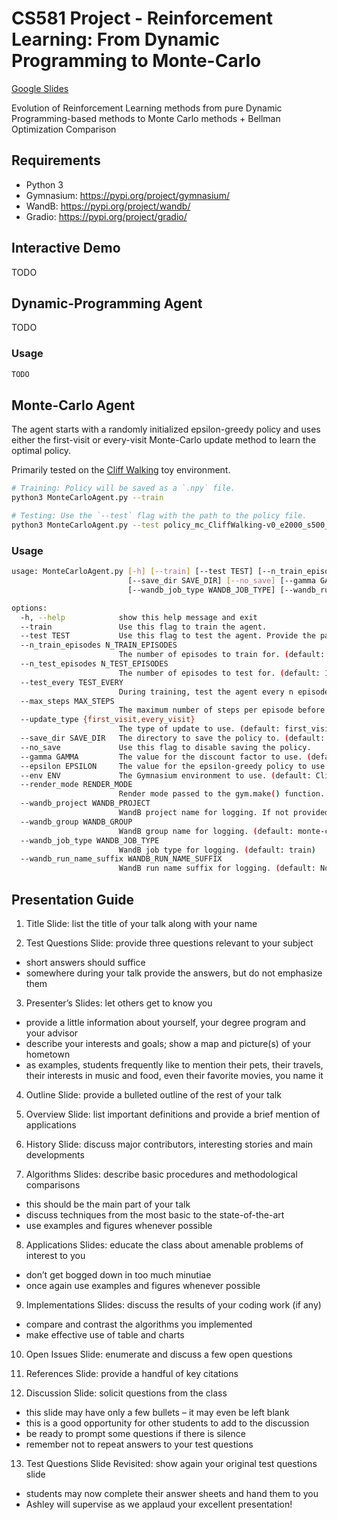 # CS581 Project - Reinforcement Learning: From Dynamic Programming to Monte-Carlo

[Google Slides](https://docs.google.com/presentation/d/1v4WwBQKoPnGiyCMXgUs-pCCJ8IwZqM3thUf-Ky00eTQ/edit?usp=sharing)

Evolution of Reinforcement Learning methods from pure Dynamic Programming-based methods to Monte Carlo methods + Bellman Optimization Comparison  

## Requirements

- Python 3
- Gymnasium: <https://pypi.org/project/gymnasium/>
- WandB: <https://pypi.org/project/wandb/>
- Gradio: <https://pypi.org/project/gradio/>

## Interactive Demo

TODO

## Dynamic-Programming Agent

TODO

### Usage

```bash
TODO
```

## Monte-Carlo Agent

The agent starts with a randomly initialized epsilon-greedy policy and uses either the first-visit or every-visit Monte-Carlo update method to learn the optimal policy.

Primarily tested on the [Cliff Walking](https://gymnasium.farama.org/environments/toy_text/cliff_walking/) toy environment.

```bash
# Training: Policy will be saved as a `.npy` file.
python3 MonteCarloAgent.py --train

# Testing: Use the `--test` flag with the path to the policy file.
python3 MonteCarloAgent.py --test policy_mc_CliffWalking-v0_e2000_s500_g0.99_e0.1.npy --render_mode human
```

### Usage

```bash
usage: MonteCarloAgent.py [-h] [--train] [--test TEST] [--n_train_episodes N_TRAIN_EPISODES] [--n_test_episodes N_TEST_EPISODES] [--test_every TEST_EVERY] [--max_steps MAX_STEPS] [--update_type {first_visit,every_visit}]
                          [--save_dir SAVE_DIR] [--no_save] [--gamma GAMMA] [--epsilon EPSILON] [--env ENV] [--render_mode RENDER_MODE] [--wandb_project WANDB_PROJECT] [--wandb_group WANDB_GROUP]
                          [--wandb_job_type WANDB_JOB_TYPE] [--wandb_run_name_suffix WANDB_RUN_NAME_SUFFIX]

options:
  -h, --help            show this help message and exit
  --train               Use this flag to train the agent.
  --test TEST           Use this flag to test the agent. Provide the path to the policy file.
  --n_train_episodes N_TRAIN_EPISODES
                        The number of episodes to train for. (default: 2000)
  --n_test_episodes N_TEST_EPISODES
                        The number of episodes to test for. (default: 100)
  --test_every TEST_EVERY
                        During training, test the agent every n episodes. (default: 100)
  --max_steps MAX_STEPS
                        The maximum number of steps per episode before the episode is forced to end. (default: 500)
  --update_type {first_visit,every_visit}
                        The type of update to use. (default: first_visit)
  --save_dir SAVE_DIR   The directory to save the policy to. (default: policies)
  --no_save             Use this flag to disable saving the policy.
  --gamma GAMMA         The value for the discount factor to use. (default: 0.99)
  --epsilon EPSILON     The value for the epsilon-greedy policy to use. (default: 0.1)
  --env ENV             The Gymnasium environment to use. (default: CliffWalking-v0)
  --render_mode RENDER_MODE
                        Render mode passed to the gym.make() function. Use 'human' to render the environment. (default: None)
  --wandb_project WANDB_PROJECT
                        WandB project name for logging. If not provided, no logging is done. (default: None)
  --wandb_group WANDB_GROUP
                        WandB group name for logging. (default: monte-carlo)
  --wandb_job_type WANDB_JOB_TYPE
                        WandB job type for logging. (default: train)
  --wandb_run_name_suffix WANDB_RUN_NAME_SUFFIX
                        WandB run name suffix for logging. (default: None)
```

## Presentation Guide

1. Title Slide: list the title of your talk along with your name  

2. Test Questions Slide: provide three questions relevant to your subject  

- short answers should suffice
- somewhere during your talk provide the answers, but do not emphasize them

3. Presenter’s Slides: let others get to know you  

- provide a little information about yourself, your degree program and your advisor  
- describe your interests and goals; show a map and picture(s) of your hometown
- as examples, students frequently like to mention their pets, their travels, their interests in music and food, even their favorite movies, you name it  

4. Outline Slide: provide a bulleted outline of the rest of your talk  

5. Overview Slide: list important definitions and provide a brief mention of applications  

6. History Slide: discuss major contributors, interesting stories and main developments  

7. Algorithms Slides: describe basic procedures and methodological comparisons  

- this should be the main part of your talk  
- discuss techniques from the most basic to the state-of-the-art  
- use examples and figures whenever possible  

8. Applications Slides: educate the class about amenable problems of interest to you  

- don’t get bogged down in too much minutiae  
- once again use examples and figures whenever possible  

9. Implementations Slides: discuss the results of your coding work (if any)  

- compare and contrast the algorithms you implemented
- make effective use of table and charts

10. Open Issues Slide: enumerate and discuss a few open questions

11. References Slide: provide a handful of key citations

12. Discussion Slide: solicit questions from the class

- this slide may have only a few bullets – it may even be left blank
- this is a good opportunity for other students to add to the discussion
- be ready to prompt some questions if there is silence
- remember not to repeat answers to your test questions

13. Test Questions Slide Revisited: show again your original test questions slide

- students may now complete their answer sheets and hand them to you
- Ashley will supervise as we applaud your excellent presentation!
